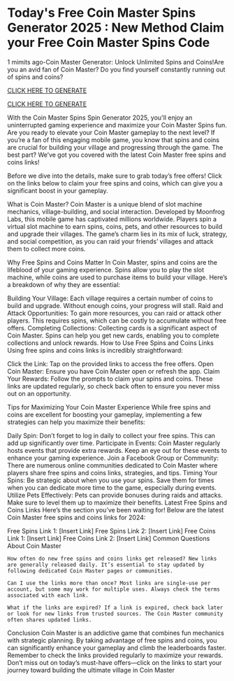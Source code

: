 # Today's Free Coin Master Spins Generator 2025 : New Method Claim your Free Coin Master Spins Code

1 mimits ago-Coin Master Generator: Unlock Unlimited Spins and Coins!Are you an avid fan of Coin Master? Do you find yourself constantly running out of spins and coins?

[CLICK HERE TO GENERATE](https://appbitly.com/coin-master-new)

[CLICK HERE TO GENERATE](https://appbitly.com/coin-master-new)


With the Coin Master Spins Spin Generator 2025, you'll enjoy an uninterrupted gaming experience and maximize your Coin Master Spins fun. Are you ready to elevate your Coin Master gameplay to the next level? If you’re a fan of this engaging mobile game, you know that spins and coins are crucial for building your village and progressing through the game. The best part? We’ve got you covered with the latest Coin Master free spins and coins links!

Before we dive into the details, make sure to grab today’s free offers! Click on the links below to claim your free spins and coins, which can give you a significant boost in your gameplay.

What is Coin Master? Coin Master is a unique blend of slot machine mechanics, village-building, and social interaction. Developed by Moonfrog Labs, this mobile game has captivated millions worldwide. Players spin a virtual slot machine to earn spins, coins, pets, and other resources to build and upgrade their villages. The game’s charm lies in its mix of luck, strategy, and social competition, as you can raid your friends’ villages and attack them to collect more coins.

Why Free Spins and Coins Matter In Coin Master, spins and coins are the lifeblood of your gaming experience. Spins allow you to play the slot machine, while coins are used to purchase items to build your village. Here’s a breakdown of why they are essential:

Building Your Village: Each village requires a certain number of coins to build and upgrade. Without enough coins, your progress will stall. Raid and Attack Opportunities: To gain more resources, you can raid or attack other players. This requires spins, which can be costly to accumulate without free offers. Completing Collections: Collecting cards is a significant aspect of Coin Master. Spins can help you get new cards, enabling you to complete collections and unlock rewards. How to Use Free Spins and Coins Links Using free spins and coins links is incredibly straightforward:

Click the Link: Tap on the provided links to access the free offers. Open Coin Master: Ensure you have Coin Master open or refresh the app. Claim Your Rewards: Follow the prompts to claim your spins and coins. These links are updated regularly, so check back often to ensure you never miss out on an opportunity.

Tips for Maximizing Your Coin Master Experience While free spins and coins are excellent for boosting your gameplay, implementing a few strategies can help you maximize their benefits:

Daily Spin: Don’t forget to log in daily to collect your free spins. This can add up significantly over time. Participate in Events: Coin Master regularly hosts events that provide extra rewards. Keep an eye out for these events to enhance your gaming experience. Join a Facebook Group or Community: There are numerous online communities dedicated to Coin Master where players share free spins and coins links, strategies, and tips. Timing Your Spins: Be strategic about when you use your spins. Save them for times when you can dedicate more time to the game, especially during events. Utilize Pets Effectively: Pets can provide bonuses during raids and attacks. Make sure to level them up to maximize their benefits. Latest Free Spins and Coins Links Here’s the section you’ve been waiting for! Below are the latest Coin Master free spins and coins links for 2024:

Free Spins Link 1: [Insert Link] Free Spins Link 2: [Insert Link] Free Coins Link 1: [Insert Link] Free Coins Link 2: [Insert Link] Common Questions About Coin Master

    How often do new free spins and coins links get released? New links are generally released daily. It’s essential to stay updated by following dedicated Coin Master pages or communities.

    Can I use the links more than once? Most links are single-use per account, but some may work for multiple uses. Always check the terms associated with each link.

    What if the links are expired? If a link is expired, check back later or look for new links from trusted sources. The Coin Master community often shares updated links.

Conclusion Coin Master is an addictive game that combines fun mechanics with strategic planning. By taking advantage of free spins and coins, you can significantly enhance your gameplay and climb the leaderboards faster. Remember to check the links provided regularly to maximize your rewards. Don’t miss out on today’s must-have offers—click on the links to start your journey toward building the ultimate village in Coin Master